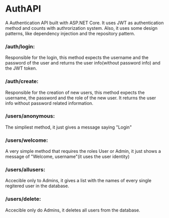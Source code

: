 # AuthAPI
A Authentication API built with ASP.NET Core. It uses JWT as authentication method and counts with authrorization system. Also, it uses some design patterns, like dependency injection and the repository pattern.

### /auth/login:
Responsible for the login, this method expects the username and the password of the user and returns the user info(without password info) and the JWT token.

### /auth/create:
Responsible for the creation of new users, this method expects the username, the password and the role of the new user. It returns the user info without password related information.

### /users/anonymous:
The simpliest method, it just gives a message saying "Login"

### /users/welcome:
A very simple method that requires the roles User or Admin, it just shows a message of "Welcome, username"(it uses the user identity)

### /users/allusers:
Accecible only to Admins, it gives a list with the names of every single regitered user in the database.

### /users/delete:
Accecible only do Admins, it deletes all users from the database.
